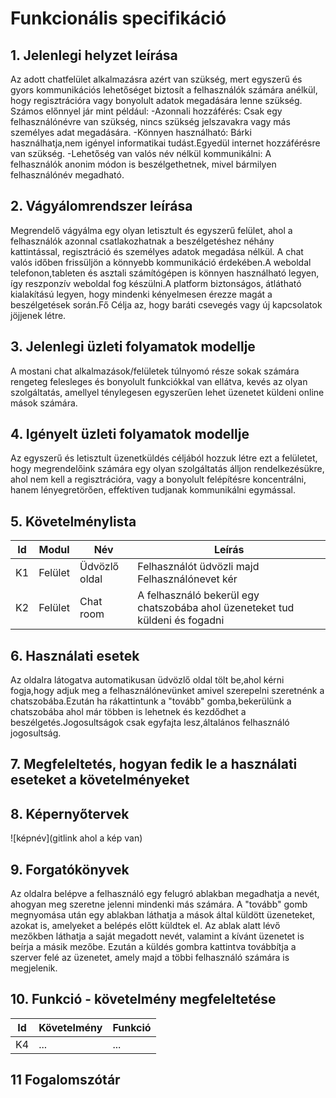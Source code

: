 # Funkcionális specifikáció
## 1. Jelenlegi helyzet leírása
Az adott chatfelület alkalmazásra azért van szükség, mert egyszerű és gyors kommunikációs lehetőséget biztosít a felhasználók számára anélkül, hogy regisztrációra vagy bonyolult adatok megadására lenne szükség.
Számos előnnyel jár mint például:
-Azonnali hozzáférés: Csak egy felhasználónévre van szükség, nincs szükség jelszavakra vagy más személyes adat megadására.
-Könnyen használható: Bárki használhatja,nem igényel informatikai tudást.Egyedül internet hozzáférésre van szükség.
-Lehetőség van valós név nélkül kommunikálni: A felhasználók anonim módon is beszélgethetnek, mivel bármilyen felhasználónév megadható.

## 2. Vágyálomrendszer leírása
Megrendelő vágyálma egy olyan letisztult és egyszerű felület, ahol a felhasználók azonnal csatlakozhatnak a beszélgetéshez néhány kattintással, regisztráció és személyes adatok megadása nélkül. A chat valós időben frissüljön a könnyebb kommunikáció érdekében.A weboldal telefonon,tableten és asztali számítógépen is könnyen használható legyen, így reszponzív weboldal fog készülni.A platform biztonságos, átlátható kialakítású legyen, hogy mindenki kényelmesen érezze magát a beszélgetések során.Fő Célja az, hogy baráti csevegés vagy új kapcsolatok jöjjenek létre.

## 3. Jelenlegi üzleti folyamatok modellje
A mostani chat alkalmazások/felületek túlnyomó része sokak számára rengeteg felesleges és bonyolult funkciókkal van ellátva, kevés az olyan szolgáltatás, amellyel ténylegesen egyszerűen lehet üzenetet küldeni online mások számára.

## 4. Igényelt üzleti folyamatok modellje
Az egyszerű és letisztult üzenetküldés céljából hozzuk létre ezt a felületet, hogy megrendelőink számára egy olyan szolgáltatás álljon rendelkezésükre, ahol nem kell a regisztrációra, vagy a bonyolult felépítésre koncentrálni, hanem lényegretörően, effektíven tudjanak kommunikálni egymással.

## 5. Követelménylista

| Id | Modul | Név | Leírás |
| :---: | --- | --- | --- |
| K1 | Felület | Üdvözlő oldal | Felhasználót üdvözli majd Felhasználónevet kér |
| K2 | Felület | Chat room | A felhasználó bekerül egy chatszobába ahol üzeneteket tud küldeni és fogadni |

## 6. Használati esetek
Az oldalra látogatva automatikusan üdvözlő oldal tölt be,ahol kérni fogja,hogy adjuk meg a felhasználónevünket amivel szerepelni szeretnénk a chatszobába.Ezután ha rákattintunk a "tovább" gomba,bekerülünk a chatszobába ahol már többen is lehetnek és kezdődhet a beszélgetés.Jogosultságok csak egyfajta lesz,általános felhasználó jogosultság.

## 7. Megfeleltetés, hogyan fedik le a használati eseteket a követelményeket

## 8. Képernyőtervek

![képnév](gitlink ahol a kép van)

## 9. Forgatókönyvek
Az oldalra belépve a felhasználó egy felugró ablakban megadhatja a nevét, ahogyan meg szeretne jelenni mindenki más számára. A "tovább" gomb megnyomása után egy ablakban láthatja a mások által küldött üzeneteket, azokat is, amelyeket a belépés előtt küldtek el. Az ablak alatt lévő mezőkben láthatja a saját megadott nevét, valamint a kívánt üzenetet is beírja a másik mezőbe. Ezután a küldés gombra kattintva továbbítja a szerver felé az üzenetet, amely majd a többi felhasználó számára is megjelenik.


## 10. Funkció - követelmény megfeleltetése

| Id | Követelmény | Funkció |
| :---: | --- | --- |
| K4 | ... | ... |

## 11 Fogalomszótár